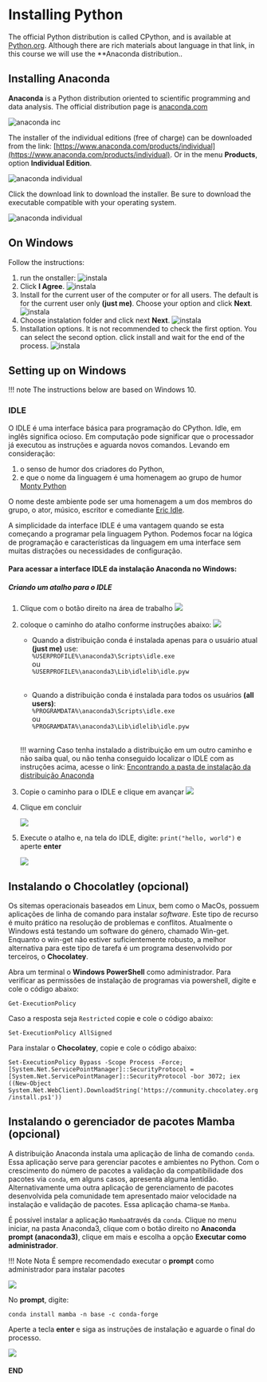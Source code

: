 # Installing Python

The official Python distribution is called CPython, and is available  at [Python.org](https://www.python.org/). Although there are rich materials about language in that link, in this course we will use the **Anaconda distribution..

## Installing Anaconda

**Anaconda** is a Python distribution oriented to scientific programming and data analysis. The official distribution page is [anaconda.com](https://www.anaconda.com)

![anaconda inc](figs/anaconda_inc.png)

 The installer of the individual editions (free of charge) can be downloaded from the link: [https://www.anaconda.com/products/individual](https://www.anaconda.com/products/individual). Or in the menu **Products**, option **Individual Edition**.

![anaconda individual](figs/InkedanacondaIndividual_LI.jpg)

Click the download link to download the installer. Be sure to download the executable compatible with your operating system.

![anaconda individual](figs/Inkedanaconda_download_LI.jpg)

## On Windows

Follow the instructions:

1. run the onstaller:
    ![instala](figs/Inkedinstalador_01.jpg)
2. Click **I Agree**.
    ![instala](figs/Inkedinstalador_02.jpg)
3. Install for the current user of the computer or for all users. The default is for the current user only **(just me)**. Choose your option and click **Next**.
    ![instala](figs/Inkedinstalador_03.jpg)
4. Choose instalation folder and click next **Next**.
    ![instala](figs/Inkedinstalador_04.jpg)
5. Installation options. It is not recommended to check the first option. You can select the second option. click install and wait for the end of the process. 
    ![instala](figs/Inkedinstalador_05.jpg)

## Setting up on Windows

!!! note 
    The instructions below are based on Windows 10.

### IDLE

O IDLE é uma interface básica para programação do CPython. Idle, em inglês significa ocioso. Em computação pode significar que o processador já executou as instruções e aguarda novos comandos. Levando em consideração:

1. o senso de humor dos criadores do Python,
2. e que o nome da linguagem é uma homenagem ao grupo de humor [Monty Python](https://en.wikipedia.org/wiki/Monty_Python)

O nome deste ambiente pode ser uma homenagem a um dos membros do grupo, o ator, músico, escritor e comediante [Eric Idle](https://en.wikipedia.org/wiki/Eric_Idle).

A simplicidade da interface IDLE é uma vantagem quando se esta começando a programar pela linguagem Python. Podemos focar na lógica de programação e características da linguagem em uma interface sem muitas distrações ou necessidades de configuração.


#### Para acessar a interface IDLE da instalação Anaconda no Windows:

##### Criando um atalho para o IDLE

1. Clique com o botão direito na área de trabalho
   ![](figs/atalho_01.jpg)

2. coloque o caminho do atalho conforme instruções abaixo:
   ![](figs/atalho_02.jpg)

   - Quando a distribuição conda é instalada apenas para o usuário atual **(just me)** use:<br> ```%USERPROFILE%\anaconda3\Scripts\idle.exe``` <br> ou <br> ```%USERPROFILE%\anaconda3\Lib\idlelib\idle.pyw```<br><br>


   - Quando a distribuição conda é instalada para todos os usuários **(all users)**:<br> ```%PROGRAMDATA%\anaconda3\Scripts\idle.exe``` <br> ou <br> ```%PROGRAMDATA%\anaconda3\Lib\idlelib\idle.pyw``` <br><br>


    !!! warning
         Caso tenha instalado a distribuição em um outro caminho e não saiba qual, ou não tenha conseguido localizar o IDLE com as instruções acima, acesse o link:
         [Encontrando a pasta de instalação da distribuição Anaconda](./extra_config.md)

3.  Copie o caminho para o IDLE e clique em avançar
    ![](figs/atalho_03.jpg)

4. Clique em concluir

    ![](figs/atalho_04.jpg)

5. Execute o atalho e, na tela do IDLE, digite: ```print("hello, world")``` e aperte **enter**

    ![](figs/idle_hello_world.jpg)

## Instalando o Chocolatley (opcional)

Os sitemas operacionais baseados em Linux, bem como o MacOs, possuem aplicações de linha de comando para instalar *software*. Este tipo de recurso é muito prático na resolução de problemas e conflitos. Atualmente o Windows está testando um software do género, chamado Win-get. Enquanto o win-get não estiver suficientemente robusto, a melhor alternativa para este tipo de tarefa é um programa desenvolvido por terceiros, o **Chocolatey**.

Abra um terminal o **Windows PowerShell** como administrador. Para verificar as permissões de instalação de programas via powershell, digite e cole o código abaixo:

```Get-ExecutionPolicy```

Caso a resposta seja ```Restricted``` copie e cole o código abaixo:

```Set-ExecutionPolicy AllSigned```

Para instalar o **Chocolatey**, copie e cole o código abaixo:

``` Set-ExecutionPolicy Bypass -Scope Process -Force; [System.Net.ServicePointManager]::SecurityProtocol = [System.Net.ServicePointManager]::SecurityProtocol -bor 3072; iex ((New-Object System.Net.WebClient).DownloadString('https://community.chocolatey.org/install.ps1')) ```




## Instalando o gerenciador de pacotes Mamba (opcional)

A distribuição Anaconda instala uma aplicação de linha de comando ```conda```. Essa aplicação serve para gerenciar pacotes e ambientes no Python. Com o crescimento do número de pacotes a validação da compatibilidade dos pacotes via ```conda```, em alguns casos, apresenta alguma lentidão. Alternativamente uma outra aplicação de gerenciamento de pacotes desenvolvida pela comunidade tem apresentado maior velocidade na instalação e validação de pacotes. Essa aplicação chama-se ```Mamba```.

É possível instalar a aplicação ```Mamba```através da ```conda```. Clique no menu iniciar, na pasta Anaconda3, clique com o botão direito no **Anaconda prompt (anaconda3)**, clique em mais e escolha a opção **Executar como administrador**.

!!! Note Nota
    É sempre recomendado executar o **prompt** como administrador para instalar pacotes

![](figs/instala_pacote_01.jpg)

No **prompt**, digite:

``` conda install mamba -n base -c conda-forge ```

Aperte a tecla **enter** e siga as instruções de instalação e aguarde o final do processo.

![](figs/mamba_install.png)



#### END
